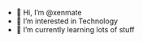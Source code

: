 - 👋 Hi, I’m @xenmate
- 👀 I’m interested in Technology
- 🌱 I’m currently learning lots of stuff

<!---
xenmate/xenmate is a ✨ special ✨ repository because its `README.md` (this file) appears on your GitHub profile.
You can click the Preview link to take a look at your changes.
--->
